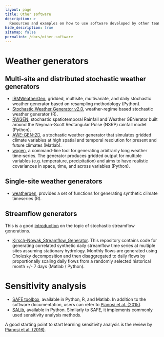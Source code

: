 ```yaml
---
layout: page
title: Other software
description: >
  Resources and examples on how to use software developed by other teams.
hide_description: true
sitemap: false
permalink: /docs/other-software
---
```


# Weather generators

## Multi-site and distributed stochastic weather generators

* [IBMWeatherGen](https://github.com/IBM/IBMWeatherGen), gridded, multisite, multivariate, and daily stochastic weather generator based on resampling methodology (Python).
* [Stochastic Weather Generator v2.0](https://github.com/nassernajibi/WGEN-v2.0), weather-regime based stochastic weather generator (R).
* [RWGEN](https://github.com/rwgen1/rwgen?tab=readme-ov-file), stochastic spatiotemporal Rainfall and Weather GENerator built around the Neyman-Scott Rectangular Pulse (NSRP) rainfall model (Python).
* [AWE-GEN-2D](https://hyd.ifu.ethz.ch/research-data-models/awe-gen-2d.html), a stochastic weather generator that simulates gridded climate variables at high spatial and temporal resolution for present and future climates (Matlab).
* [wxgen](https://github.com/metno/wxgen?tab=readme-ov-file), a command-line tool for generating arbitrarily long weather time-series. The generator produces gridded output for multiple variables (e.g. temperature, precipitation) and aims to have realistic covariances in space, time, and across variables (Python).

## Single-site weather generators

* [weathergen](https://walkerjeffd.github.io/weathergen/), provides a set of functions for generating synthetic climate timeseries (R).

## Streamflow generators

This is a good [introduction](https://waterprogramming.wordpress.com/2017/08/29/open-source-streamflow-generator-part-i-synthetic-generation/) on the topic of stochastic streamflow generations.

* [Kirsch-Nowak_Streamflow_Generator](https://github.com/julianneq/Kirsch-Nowak_Streamflow_Generator). This repository contains code for generating correlated synthetic daily streamflow time series at multiple sites assuming stationary hydrology. Monthly flows are generated using Cholesky decomposition and then disaggregated to daily flows by proportionally scaling daily flows from a randomly selected historical month +/- 7 days (Matlab / Python).


# Sensitivity analysis

* [SAFE toolbox](https://safetoolbox.github.io), available in Python, R, and Matlab. In addition to the software documentation, users can refer to [Pianosi et al. (2015)](https://www.sciencedirect.com/science/article/pii/S1364815215001188?via%3Dihub).
* [SALib](https://github.com/SALib/SALib), available in Python. Similarly to SAFE, it implements commonly used sensitivity analysis methods.

A good starting point to start learning sensitivity analysis is the review by [Pianosi et al. (2016)](https://www.sciencedirect.com/science/article/pii/S1364815216300287).
